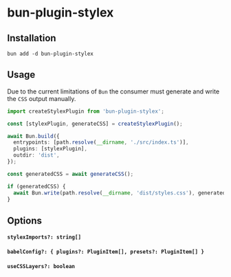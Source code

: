 # bun-plugin-stylex

## Installation

```
bun add -d bun-plugin-stylex
```

## Usage

Due to the current limitations of `Bun` the consumer must generate and write the `CSS` output manually.

```ts
import createStylexPlugin from 'bun-plugin-stylex';

const [stylexPlugin, generateCSS] = createStylexPlugin();

await Bun.build({
  entrypoints: [path.resolve(__dirname, './src/index.ts')],
  plugins: [stylexPlugin],
  outdir: 'dist',
});

const generatedCSS = await generateCSS();

if (generatedCSS) {
  await Bun.write(path.resolve(__dirname, 'dist/styles.css'), generatedCSS);
}
```

## Options

#### `stylexImports?: string[]`

#### `babelConfig?: { plugins?: PluginItem[], presets?: PluginItem[] }`

#### `useCSSLayers?: boolean`
